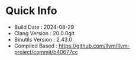 # Quick Info
* Build Date : 2024-08-29
* Clang Version : 20.0.0git
* Binutils Version : 2.43.0
* Compiled Based : https://github.com/llvm/llvm-project/commit/b40677cc
